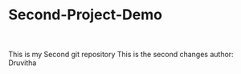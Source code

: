 # Second-Project-Demo
<br>
<br>
This is my Second git repository
This is the second changes 
author: Druvitha
